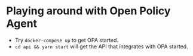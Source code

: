 # Playing around with Open Policy Agent

- Try `docker-compose up` to get OPA started.
- `cd api && yarn start` will get the API that integrates with OPA started.